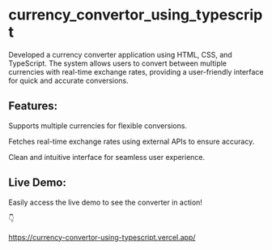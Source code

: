 # currency_convertor_using_typescript
Developed a currency converter application using HTML, CSS, and TypeScript. The system allows users to convert between multiple currencies with real-time exchange rates, providing a user-friendly interface for quick and accurate conversions.

## Features:

Supports multiple currencies for flexible conversions.

Fetches real-time exchange rates using external APIs to ensure accuracy.

Clean and intuitive interface for seamless user experience.

## Live Demo:
Easily access the live demo to see the converter in action!

👇

https://currency-convertor-using-typescript.vercel.app/
